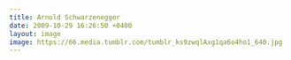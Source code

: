 ```yaml
---
title: Arnold Schwarzenegger
date: 2009-10-29 16:26:50 +0400
layout: image
image: https://66.media.tumblr.com/tumblr_ks9zwqlAxg1qa6o4ho1_640.jpg
---
```

